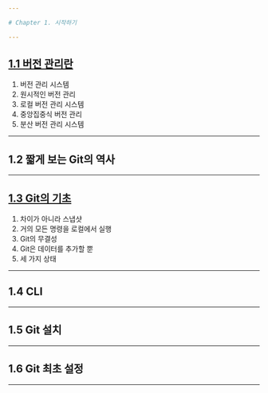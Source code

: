 ```yaml
---

# Chapter 1. 시작하기

---
```


## <a href="1.1 버전 관리란.md" target="_blank">1.1 버전 관리란</a>
1) 버전 관리 시스템
2) 원시적인 버전 관리
3) 로컬 버전 관리 시스템
4) 중앙집중식 버전 관리
5) 분산 버전 관리 시스템
---

## 1.2 짧게 보는 Git의 역사

---

## <a href="1.3 Git의 기초.md" target="_blank">1.3 Git의 기초</a>
1) 차이가 아니라 스냅샷
2) 거의 모든 명령을 로컬에서 실행
3) Git의 무결성
4) Git은 데이터를 추가할 뿐
5) 세 가지 상태

---

## 1.4 CLI

---

## 1.5 Git 설치

---

## 1.6 Git 최초 설정

---